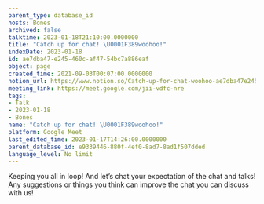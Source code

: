 ```yaml
---
parent_type: database_id
hosts: Bones
archived: false
talktime: 2023-01-18T21:10:00.0000000
title: "Catch up for chat! \U0001F389woohoo!"
indexDate: 2023-01-18
id: ae7dba47-e245-460c-af47-54bc7a886eaf
object: page
created_time: 2021-09-03T00:07:00.0000000
notion_url: https://www.notion.so/Catch-up-for-chat-woohoo-ae7dba47e245460caf4754bc7a886eaf
meeting_link: https://meet.google.com/jii-vdfc-nre
tags:
- Talk
- 2023-01-18
- Bones
name: "Catch up for chat! \U0001F389woohoo!"
platform: Google Meet
last_edited_time: 2023-01-17T14:26:00.0000000
parent_database_id: e9339446-880f-4ef0-8ad7-8ad1f507dded
language_level: No limit
---
```


Keeping you all in loop! And let’s chat your expectation of the chat and talks!
Any suggestions or things you think can improve the chat you can discuss with us!





